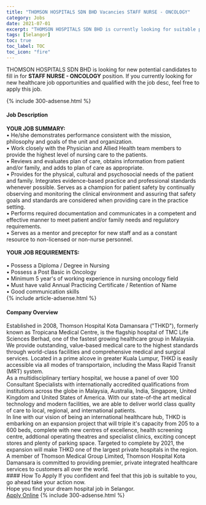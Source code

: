 ```yaml
---
title: "THOMSON HOSPITALS SDN BHD Vacancies STAFF NURSE - ONCOLOGY" 
category: Jobs 
date: 2021-07-01 
excerpt: "THOMSON HOSPITALS SDN BHD is currently looking for suitable person to fill in the STAFF NURSE - ONCOLOGY which positioned at Selangor" 
tags: [Selangor] 
toc: true 
toc_label: TOC 
toc_icon: "fire" 
--- 
```


<p>THOMSON HOSPITALS SDN BHD is looking for new potential candidates to fill in for <b>STAFF NURSE - ONCOLOGY</b> position. If you currently looking for new healthcare job opportunities and qualified with the job desc, feel free to apply this job.
</p>{% include 300-adsense.html %} 
<div><div><h4>Job Description</h4></div><div><div><span><div><div><div><strong>YOUR JOB SUMMARY:</strong></div><div>&#8226; He/she demonstrates performance consistent with the mission, philosophy and goals of the unit and organization.<br>&#8226; Work closely with the Physician and Allied Health team members to provide the highest level of nursing care to the patients.<br>&#8226; Reviews and evaluates plan of care, obtains information from patient and/or family, and adds to plan of care as appropriate.<br>&#8226; Provides for the physical, cultural and psychosocial needs of the patient and family. Integrates evidence-based practice and professional standards whenever possible. Serves as a champion for patient safety by continually observing and monitoring the clinical environment and assuring that safety goals and standards are considered when providing care in the practice setting.<br>&#8226; Performs required documentation and communicates in a competent and effective manner to meet patient and/or family needs and regulatory requirements.<br>&#8226; Serves as a mentor and preceptor for new staff and as a constant resource to non-licensed or non-nurse personnel.<br><br><strong>YOUR JOB REQUIREMENTS:</strong></div><div><br>&#8226; Possess a Diploma / Degree in Nursing<br>&#8226; Possess a Post Basic in Oncology<br>&#8226; Minimum 5 year's of working experience in nursing oncology field<br>&#8226; Must have valid Annual Practicing Certificate / Retention of Name<br>&#8226; Good communication skills</div></div></div></span></div></div></div> 
{% include article-adsense.html %} 
<div><div><h4>Company Overview</h4></div><div><div><span><div><div>
<div>
		Established in 2008, Thomson Hospital Kota Damansara ("THKD"), formerly known as Tropicana Medical Centre, is the flagship hospital of TMC Life Sciences Berhad, one of the fastest growing healthcare group in Malaysia. We provide outstanding, value-based medical care to the highest standards through world-class facilities and comprehensive medical and surgical services. Located in a prime alcove in greater Kuala Lumpur, THKD is easily accessible via all modes of transportaion, including the Mass Rapid Transit (MRT) system.</div>
<div>
		As a multidisciplinary tertiary hospital, we house a panel of over 100 Consultant Specialists with internationally accredited qualifications from institutions across the globe in Malaysia, Australia, India, Singapore, United Kingdom and United States of America. With our state-of-the art medical technology and modern facilities, we are able to deliver world class quality of care to local, regional, and international patients.</div>
<div>
		In line with our vision of being an international healthcare hub, THKD is embarking on an expansion project that will triple it's capacity from 205 to a 600 beds, complete with new centres of excellence, health screening centre, addtional operating theatres and specialist clinics, exciting concept stores and plenty of parking space. Targeted to complete by 2021, the expansion will make THKD one of the largest private hospitals in the region.</div>
<div>
		A member of Thomson Medical Group Limited, Thomson Hospital Kota Damansara is committed to providing premier, private integrated healthcare services to customers all over the world.</div>
</div></div></span></div></div></div> 
#### How To Apply 
If you confident and feel that this job is suitable to you, go ahead take your action now. <br/> 
Hope you find your dream hospital job in Selangor. <br/> 
<a href="https://www.jobstreet.com.my/en/job/staff-nurse-oncology-4604269?jobId=jobstreet-my-job-4604269" class="btn btn--warning" target="_blank" rel="nofollow noopenner">Apply Online</a> 
{% include 300-adsense.html %} 